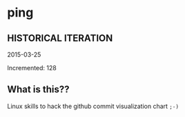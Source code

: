 # ping

## HISTORICAL ITERATION
2015-03-25

Incremented: 128

## What is this?? 
Linux skills to hack the github commit visualization chart `;-)`
